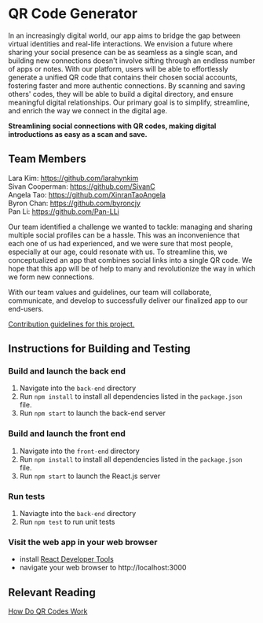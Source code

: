 # QR Code Generator

In an increasingly digital world, our app aims to bridge the gap between virtual identities and real-life interactions. We envision a future where sharing your social presence can be as seamless as a single scan, and building new connections doesn't involve sifting through an endless number of apps or notes. With our platform, users will be able to effortlessly generate a unified QR code that contains their chosen social accounts, fostering faster and more authentic connections. By scanning and saving others' codes, they will be able to build a digital directory, and ensure meaningful digital relationships. Our primary goal is to simplify, streamline, and enrich the way we connect in the digital age. 

<b> Streamlining social connections with QR codes, making digital introductions as easy as a scan and save. </b>

## Team Members 
Lara Kim: https://github.com/larahynkim <br>
Sivan Cooperman: https://github.com/SivanC <br>
Angela Tao: https://github.com/XinranTaoAngela <br>
Byron Chan: https://github.com/byroncjy <br>
Pan Li: https://github.com/Pan-LLi<br>

Our team identified a challenge we wanted to tackle: managing and sharing multiple social profiles can be a hassle. This was an inconvenience that each one of us had experienced, and we were sure that most people, especially at our age, could resonate with us. To streamline this, we conceptualized an app that combines social links into a single QR code. We hope that this app will be of help to many and revolutionize the way in which we form new connections. 

With our team values and guidelines, our team will collaborate, communicate, and develop to successfully deliver our finalized app to our end-users. 

[Contribution guidelines for this project.](CONTRIBUTING.md)

## Instructions for Building and Testing
### Build and launch the back end

1. Navigate into the `back-end` directory
1. Run `npm install` to install all dependencies listed in the `package.json` file.
1. Run `npm start` to launch the back-end server

### Build and launch the front end

1. Navigate into the `front-end` directory
1. Run `npm install` to install all dependencies listed in the `package.json` file.
1. Run `npm start` to launch the React.js server

### Run tests 
1. Naviagte into the `back-end` directory
1. Run `npm test` to run unit tests 

### Visit the web app in your web browser

- install [React Developer Tools](https://chrome.google.com/webstore/detail/react-developer-tools/fmkadmapgofadopljbjfkapdkoienihi)
- navigate your web browser to http://localhost:3000

## Relevant Reading 
[How Do QR Codes Work](https://www.sproutqr.com/blog/how-do-qr-codes-work)